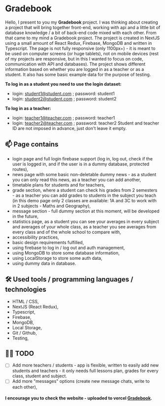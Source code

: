 # Gradebook

Hello, I present to you my **Gradebook** project. I was thinking about creating a project that will bring together front-end, working with api and a little bit of database knowledge / a bit of back-end code mixed with each other. From that came to my mind a Gradebook project. The project is created in NextJS using a small amount of React Redux, Firebase, MongoDB and written in Typescript.
The page is not fully responsive (only 1100px+) - it is meant to be used on computer screens (or huge tablets), not on mobile devices (rest of my projects are responsive, but in this I wanted to focus on code, communication with API and databases). The project shows different information based on whether you are logged in as a teacher or as a student.
It also has some basic example data for the purpose of testing.

**To log in as a student you need to use the login dataset:**

- login: student1@student.com ; password: student1
- login: student2@student.com ; password: student2

**To log in as a teacher:**

- login: teacher1@teacher.com ; password: teacher1
- login: teacher2@teacher.com ; password: teacher2
  Student and teacher ID are not imposed in advance, just don't leave it empty.

## 📫 Page contains

- login page and full login firebase support (log in, log out, check if the user is logged in, and if the user is in a dummy database, protected routes),
- news page with some basic non-deletable dummy news - as a student you can only read this news, as a teacher you can add another,
- timetable plans for students and for teachers,
- grade section, where a student can check his grades from 2 semesters - as a teacher you can add grades to students in the subject you teach (in this demo page only 2 classes are available: 1A and 3C to work with in 2 subjects - Maths and Geography),
- message section - full dummy section at this moment, will be developed in the future,
- statistics page, as a student you can see your averages in every subject and averages of your whole class, as a teacher you see averages from every class and of the whole school to compare with,
- accessibility practices,
- basic design requirements fulfilled,
- using firebase to log in / log out and auth management,
- using MongoDB to store some database information,
- using LocalStorage to store some auth data,
- using dummy data in database.

## 🛠 Used tools / programming languages / technologies

- HTML / CSS,
- NextJS (React Redux),
- Typescript,
- Firebase,
- MongoDB,
- Local Storage,
- Git / Github,
- Testing,

## 👩‍💻 TODO

- [ ] Add more teachers / students - app is flexible, written to easily add new students and teachers - it only needs full lessons plan, grades for every class, student and subject.
- [ ] Add more "messages" options (create new message chats, write to each other),

#### I encourage you to check the website - uploaded to vercel [Gradebook](https://nutricuisine.netlify.app/).
